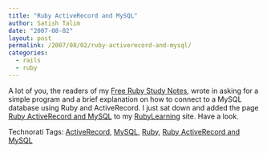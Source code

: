 ```yaml
---
title: "Ruby ActiveRecord and MySQL"
author: Satish Talim
date: "2007-08-02"
layout: post
permalink: /2007/08/02/ruby-activerecord-and-mysql/
categories:
  - rails
  - ruby
---
```

A lot of you, the readers of my [Free Ruby Study
Notes](http://rubylearning.com/download/downloads.html), wrote in asking
for a simple program and a brief explanation on how to connect to a
MySQL database using Ruby and ActiveRecord. I just sat down and added
the page [Ruby ActiveRecord and
MySQL](http://rubylearning.com/satishtalim/ruby_activerecord_and_mysql.html)
to my [RubyLearning](http://rubylearning.com/) site. Have a look.

Technorati Tags: [ActiveRecord](http://technorati.com/tag/ActiveRecord),
[MySQL](http://technorati.com/tag/MySQL),
[Ruby](http://technorati.com/tag/Ruby), [Ruby ActiveRecord and
MySQL](http://technorati.com/tag/Ruby+ActiveRecord+and+MySQL)
